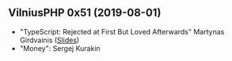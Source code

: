 ## VilniusPHP 0x51 (2019-08-01)
* "TypeScript: Rejected at First But Loved Afterwards" Martynas Girdvainis ([Slides](https://docs.google.com/presentation/d/1g3CwNqZcZsBItmYjZihfRTB4bnZH0Hc4-EY5mObRc44/edit?usp=sharing))
* "Money": Sergej Kurakin